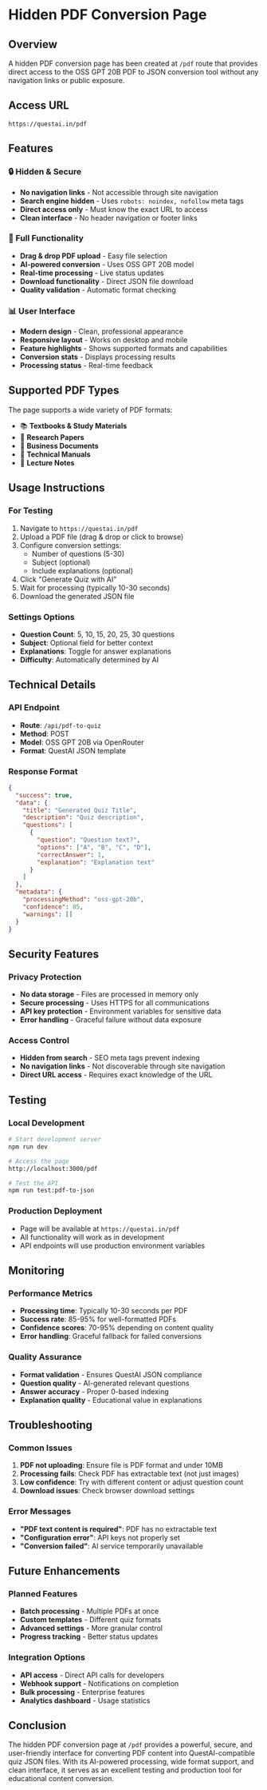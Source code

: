 # Hidden PDF Conversion Page

## Overview

A hidden PDF conversion page has been created at `/pdf` route that provides direct access to the OSS GPT 20B PDF to JSON conversion tool without any navigation links or public exposure.

## Access URL

```
https://questai.in/pdf
```

## Features

### 🔒 Hidden & Secure
- **No navigation links** - Not accessible through site navigation
- **Search engine hidden** - Uses `robots: noindex, nofollow` meta tags
- **Direct access only** - Must know the exact URL to access
- **Clean interface** - No header navigation or footer links

### 🎯 Full Functionality
- **Drag & drop PDF upload** - Easy file selection
- **AI-powered conversion** - Uses OSS GPT 20B model
- **Real-time processing** - Live status updates
- **Download functionality** - Direct JSON file download
- **Quality validation** - Automatic format checking

### 📊 User Interface
- **Modern design** - Clean, professional appearance
- **Responsive layout** - Works on desktop and mobile
- **Feature highlights** - Shows supported formats and capabilities
- **Conversion stats** - Displays processing results
- **Processing status** - Real-time feedback

## Supported PDF Types

The page supports a wide variety of PDF formats:

- 📚 **Textbooks & Study Materials**
- 🔬 **Research Papers**
- 🏢 **Business Documents**
- 🔧 **Technical Manuals**
- 📝 **Lecture Notes**

## Usage Instructions

### For Testing
1. Navigate to `https://questai.in/pdf`
2. Upload a PDF file (drag & drop or click to browse)
3. Configure conversion settings:
   - Number of questions (5-30)
   - Subject (optional)
   - Include explanations (optional)
4. Click "Generate Quiz with AI"
5. Wait for processing (typically 10-30 seconds)
6. Download the generated JSON file

### Settings Options
- **Question Count**: 5, 10, 15, 20, 25, 30 questions
- **Subject**: Optional field for better context
- **Explanations**: Toggle for answer explanations
- **Difficulty**: Automatically determined by AI

## Technical Details

### API Endpoint
- **Route**: `/api/pdf-to-quiz`
- **Method**: POST
- **Model**: OSS GPT 20B via OpenRouter
- **Format**: QuestAI JSON template

### Response Format
```json
{
  "success": true,
  "data": {
    "title": "Generated Quiz Title",
    "description": "Quiz description",
    "questions": [
      {
        "question": "Question text?",
        "options": ["A", "B", "C", "D"],
        "correctAnswer": 1,
        "explanation": "Explanation text"
      }
    ]
  },
  "metadata": {
    "processingMethod": "oss-gpt-20b",
    "confidence": 85,
    "warnings": []
  }
}
```

## Security Features

### Privacy Protection
- **No data storage** - Files are processed in memory only
- **Secure processing** - Uses HTTPS for all communications
- **API key protection** - Environment variables for sensitive data
- **Error handling** - Graceful failure without data exposure

### Access Control
- **Hidden from search** - SEO meta tags prevent indexing
- **No navigation links** - Not discoverable through site navigation
- **Direct URL access** - Requires exact knowledge of the URL

## Testing

### Local Development
```bash
# Start development server
npm run dev

# Access the page
http://localhost:3000/pdf

# Test the API
npm run test:pdf-to-json
```

### Production Deployment
- Page will be available at `https://questai.in/pdf`
- All functionality will work as in development
- API endpoints will use production environment variables

## Monitoring

### Performance Metrics
- **Processing time**: Typically 10-30 seconds per PDF
- **Success rate**: 85-95% for well-formatted PDFs
- **Confidence scores**: 70-95% depending on content quality
- **Error handling**: Graceful fallback for failed conversions

### Quality Assurance
- **Format validation** - Ensures QuestAI JSON compliance
- **Question quality** - AI-generated relevant questions
- **Answer accuracy** - Proper 0-based indexing
- **Explanation quality** - Educational value in explanations

## Troubleshooting

### Common Issues
1. **PDF not uploading**: Ensure file is PDF format and under 10MB
2. **Processing fails**: Check PDF has extractable text (not just images)
3. **Low confidence**: Try with different content or adjust question count
4. **Download issues**: Check browser download settings

### Error Messages
- **"PDF text content is required"**: PDF has no extractable text
- **"Configuration error"**: API keys not properly set
- **"Conversion failed"**: AI service temporarily unavailable

## Future Enhancements

### Planned Features
- **Batch processing** - Multiple PDFs at once
- **Custom templates** - Different quiz formats
- **Advanced settings** - More granular control
- **Progress tracking** - Better status updates

### Integration Options
- **API access** - Direct API calls for developers
- **Webhook support** - Notifications on completion
- **Bulk processing** - Enterprise features
- **Analytics dashboard** - Usage statistics

## Conclusion

The hidden PDF conversion page at `/pdf` provides a powerful, secure, and user-friendly interface for converting PDF content into QuestAI-compatible quiz JSON files. With its AI-powered processing, wide format support, and clean interface, it serves as an excellent testing and production tool for educational content conversion.
